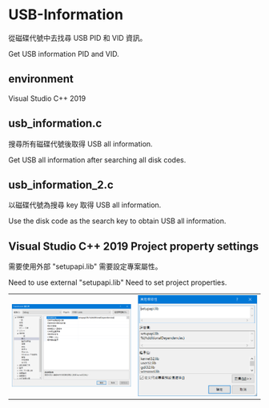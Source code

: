 # USB-Information
從磁碟代號中去找尋 USB PID 和 VID 資訊。

Get USB information PID and VID.

## environment
Visual Studio C++ 2019

## usb_information.c
搜尋所有磁碟代號後取得 USB all information.

Get USB all information after searching all disk codes.

## usb_information_2.c
以磁碟代號為搜尋 key 取得 USB all information.

Use the disk code as the search key to obtain USB all information.

## Visual Studio C++ 2019 Project property settings
需要使用外部 "setupapi.lib" 需要設定專案屬性。

Need to use external "setupapi.lib" Need to set project properties.

<table width="100%" align="center" border="0">    
    <tr>
      <td width="30%" align="center"><img src="SetVC++_01.png" width="300"></td>
      <td width="30%" align="center"><img src="SetVC++_02.png" width="300"></td>      
    </tr>    
</table>
